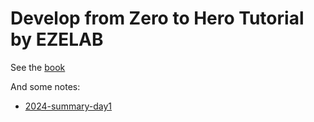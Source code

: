 # Develop from Zero to Hero Tutorial by EZELAB

See the [book](https://EZEORG.github.io/dev_zero_to_hero/)

And some notes:
* [2024-summary-day1](./source/notes/2024-summer-day1.md)

